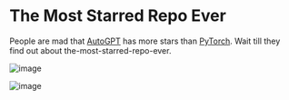 # The Most Starred Repo Ever
People are mad that [AutoGPT](https://github.com/Significant-Gravitas/Auto-GPT) has more stars than [PyTorch](https://github.com/pytorch/pytorch). Wait till they find out about the-most-starred-repo-ever.

![image](https://user-images.githubusercontent.com/51775548/232339511-e7ba3e35-7adb-4f92-b229-2ba92b73560d.png)

![image](https://user-images.githubusercontent.com/51775548/232338921-18943494-d6aa-4ef8-b098-fd9333dafd44.png)
